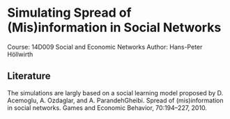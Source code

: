 # Simulating Spread of (Mis)information in Social Networks
Course: 14D009 Social and Economic Networks
Author: Hans-Peter Höllwirth 

## Literature
The simulations are largly based on a social learning model proposed by D. Acemoglu, A. Ozdaglar, and A. ParandehGheibi. Spread of (mis)information in social networks. Games and Economic Behavior, 70:194–227, 2010.

